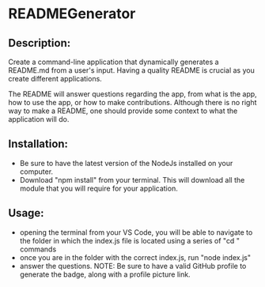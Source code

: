 # READMEGenerator

## Description:
Create a command-line application that dynamically generates a README.md from a user's input. Having a quality README is crucial as you create different applications. 

The README will answer questions regarding the app, from what is the app, how to use the app, or how to make contributions. Although there is no right way to make a README, one should provide some context to what the application will do. 


## Installation:
- Be sure to have the latest version of the NodeJs installed on your computer. 
- Download "npm install" from your terminal. This will download all the module that you will require for your application. 


## Usage:
- opening the terminal from your VS Code, you will be able to navigate to the folder in which the index.js file is located using a series of "cd <folder name>" commands
- once you are in the folder with the correct index.js, run "node index.js"
- answer the questions. NOTE: Be sure to have a valid GitHub profile to generate the badge, along with a profile picture link. 



